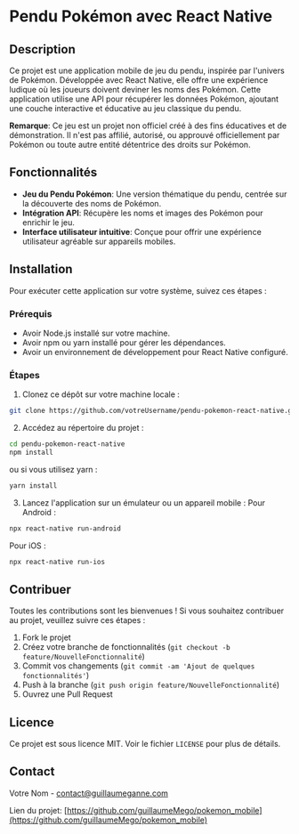 # Pendu Pokémon avec React Native

## Description

Ce projet est une application mobile de jeu du pendu, inspirée par l'univers de Pokémon. Développée avec React Native, elle offre une expérience ludique où les joueurs doivent deviner les noms des Pokémon. Cette application utilise une API pour récupérer les données Pokémon, ajoutant une couche interactive et éducative au jeu classique du pendu.

**Remarque**: Ce jeu est un projet non officiel créé à des fins éducatives et de démonstration. Il n'est pas affilié, autorisé, ou approuvé officiellement par Pokémon ou toute autre entité détentrice des droits sur Pokémon.

## Fonctionnalités

- **Jeu du Pendu Pokémon**: Une version thématique du pendu, centrée sur la découverte des noms de Pokémon.
- **Intégration API**: Récupère les noms et images des Pokémon pour enrichir le jeu.
- **Interface utilisateur intuitive**: Conçue pour offrir une expérience utilisateur agréable sur appareils mobiles.

## Installation

Pour exécuter cette application sur votre système, suivez ces étapes :

### Prérequis

- Avoir Node.js installé sur votre machine.
- Avoir npm ou yarn installé pour gérer les dépendances.
- Avoir un environnement de développement pour React Native configuré.

### Étapes

1. Clonez ce dépôt sur votre machine locale :

```bash
git clone https://github.com/votreUsername/pendu-pokemon-react-native.git
```

2. Accédez au répertoire du projet :
```bash
cd pendu-pokemon-react-native
npm install
```

ou si vous utilisez yarn :  
```bash
yarn install
```

3. Lancez l'application sur un émulateur ou un appareil mobile :
Pour Android :  
```bash
npx react-native run-android
```

Pour iOS :  
```bash 
npx react-native run-ios
```

## Contribuer

Toutes les contributions sont les bienvenues ! Si vous souhaitez contribuer au projet, veuillez suivre ces étapes :

1. Fork le projet
2. Créez votre branche de fonctionnalités (`git checkout -b feature/NouvelleFonctionnalité`)
3. Commit vos changements (`git commit -am 'Ajout de quelques fonctionnalités'`)
4. Push à la branche (`git push origin feature/NouvelleFonctionnalité`)
5. Ouvrez une Pull Request

## Licence

Ce projet est sous licence MIT. Voir le fichier `LICENSE` pour plus de détails.

## Contact

Votre Nom - [contact@guillaumeganne.com](mailto:votreemail@example.com)

Lien du projet: [https://github.com/guillaumeMego/pokemon_mobile](https://github.com/guillaumeMego/pokemon_mobile)




